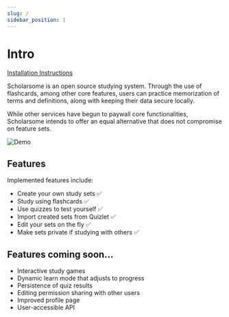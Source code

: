 ```yaml
---
slug: /
sidebar_position: 1
---
```


# Intro

[Installation Instructions](./get-started/prerequisites.md)

Scholarsome is an open source studying system. Through the use of flashcards, among other core features, users can practice memorization of terms and definitions, along with keeping their data secure locally.

While other services have begun to paywall core functionalities, Scholarsome intends to offer an equal alternative that does not compromise on feature sets.

![Demo](https://i.imgur.com/MshTOaL.png)

## Features

Implemented features include:

- Create your own study sets ✅
- Study using flashcards ✅
- Use quizzes to test yourself ✅
- Import created sets from Quizlet ✅
- Edit your sets on the fly ✅
- Make sets private if studying with others ✅

## Features coming soon...

- Interactive study games
- Dynamic learn mode that adjusts to progress
- Persistence of quiz results
- Editing permission sharing with other users
- Improved profile page
- User-accessible API
